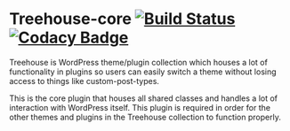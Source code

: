 # Treehouse-core [![Build Status](https://travis-ci.org/lengthofrope/treehouse-core.svg?branch=master)](https://travis-ci.org/lengthofrope/treehouse-core) [![Codacy Badge](https://api.codacy.com/project/badge/grade/42a97e6a87b8458980e9e850303700e8)](https://www.codacy.com/app/bdekort/treehouse-core)
Treehouse is WordPress theme/plugin collection which houses a lot of functionality in plugins so users can easily switch a theme without losing access to things like custom-post-types.

This is the core plugin that houses all shared classes and handles a lot of interaction with WordPress itself. 
This plugin is required in order for the other themes and plugins in the Treehouse collection to function properly.